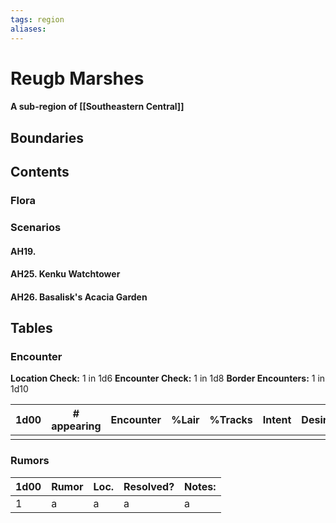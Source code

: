```yaml
---
tags: region
aliases:
---
```

# Reugb Marshes
#### A sub-region of [[Southeastern Central]]
## Boundaries
## Contents
### Flora
### Scenarios
#### AH19.
#### AH25. Kenku Watchtower
#### AH26. Basalisk's Acacia Garden

## Tables
### Encounter
**Location Check:** 1 in 1d6
**Encounter Check:** 1 in 1d8
**Border Encounters:** 1 in 1d10


| 1d00 | # appearing | Encounter | %Lair | %Tracks | Intent | Desire |
| ---- | ----------- | --------- | ----- | ------- | ------ | ------ |
|      |             |           |       |         |        |        |

### Rumors
| 1d00 | Rumor | Loc. | Resolved? | Notes: |
|------|-------|------|-----------|--------|
| 1    | a     | a    | a         | a      |